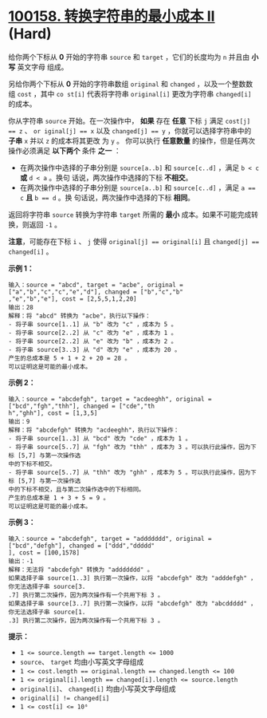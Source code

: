# [100158. 转换字符串的最小成本 II][link] (Hard)

[link]: https://leetcode.cn/contest/weekly-contest-377/problems/minimum-cost-to-convert-string-ii/

给你两个下标从 **0** 开始的字符串 `source` 和 `target` ，它们的长度均为 `n` 并且由 **小写** 英文字母
组成。

另给你两个下标从 **0** 开始的字符串数组 `original` 和 `changed` ，以及一个整数数组 `cost` ，其中 `co
st[i]` 代表将字符串 `original[i]` 更改为字符串 `changed[i]` 的成本。

你从字符串 `source` 开始。在一次操作中， **如果** 存在 **任意** 下标 `j` 满足 `cost[j] == z`  、 `or
iginal[j] == x` 以及 `changed[j] == y` ，你就可以选择字符串中的 **子串** `x` 并以 `z` 的成本将其更改
为 `y` 。 你可以执行 **任意数量** 的操作，但是任两次操作必须满足 **以下两个** 条件 **之一** ：

- 在两次操作中选择的子串分别是 `source[a..b]` 和 `source[c..d]` ，满足 `b < c` **或** `d < a` 。换句
话说，两次操作中选择的下标 **不相交**。
- 在两次操作中选择的子串分别是 `source[a..b]` 和 `source[c..d]` ，满足 `a == c` **且** `b == d` 。换
句话说，两次操作中选择的下标 **相同**。

返回将字符串 `source` 转换为字符串 `target` 所需的 **最小** 成本。如果不可能完成转换，则返回 `-1` 。

**注意**，可能存在下标 `i` 、 `j` 使得 `original[j] == original[i]` 且 `changed[j] == changed[i]` 。

**示例 1：**

```
输入：source = "abcd", target = "acbe", original = ["a","b","c","c","e","d"], changed = ["b","c","b"
,"e","b","e"], cost = [2,5,5,1,2,20]
输出：28
解释：将 "abcd" 转换为 "acbe"，执行以下操作：
- 将子串 source[1..1] 从 "b" 改为 "c" ，成本为 5 。
- 将子串 source[2..2] 从 "c" 改为 "e" ，成本为 1 。
- 将子串 source[2..2] 从 "e" 改为 "b" ，成本为 2 。
- 将子串 source[3..3] 从 "d" 改为 "e" ，成本为 20 。
产生的总成本是 5 + 1 + 2 + 20 = 28 。
可以证明这是可能的最小成本。
```

**示例 2：**

```
输入：source = "abcdefgh", target = "acdeeghh", original = ["bcd","fgh","thh"], changed = ["cde","th
h","ghh"], cost = [1,3,5]
输出：9
解释：将 "abcdefgh" 转换为 "acdeeghh"，执行以下操作：
- 将子串 source[1..3] 从 "bcd" 改为 "cde" ，成本为 1 。
- 将子串 source[5..7] 从 "fgh" 改为 "thh" ，成本为 3 。可以执行此操作，因为下标 [5,7] 与第一次操作选
中的下标不相交。
- 将子串 source[5..7] 从 "thh" 改为 "ghh" ，成本为 5 。可以执行此操作，因为下标 [5,7] 与第一次操作选
中的下标不相交，且与第二次操作选中的下标相同。
产生的总成本是 1 + 3 + 5 = 9 。
可以证明这是可能的最小成本。
```

**示例 3：**

```
输入：source = "abcdefgh", target = "addddddd", original = ["bcd","defgh"], changed = ["ddd","ddddd"
], cost = [100,1578]
输出：-1
解释：无法将 "abcdefgh" 转换为 "addddddd" 。
如果选择子串 source[1..3] 执行第一次操作，以将 "abcdefgh" 改为 "adddefgh" ，你无法选择子串 source[3.
.7] 执行第二次操作，因为两次操作有一个共用下标 3 。
如果选择子串 source[3..7] 执行第一次操作，以将 "abcdefgh" 改为 "abcddddd" ，你无法选择子串 source[1.
.3] 执行第二次操作，因为两次操作有一个共用下标 3 。
```

**提示：**

- `1 <= source.length == target.length <= 1000`
- `source`、 `target` 均由小写英文字母组成
- `1 <= cost.length == original.length == changed.length <= 100`
- `1 <= original[i].length == changed[i].length <= source.length`
- `original[i]`、 `changed[i]` 均由小写英文字母组成
- `original[i] != changed[i]`
- `1 <= cost[i] <= 10⁶`
